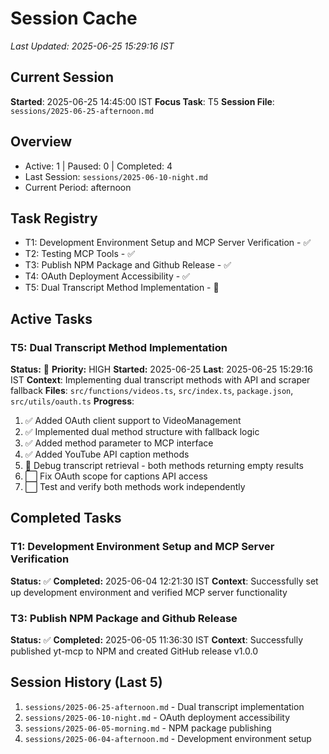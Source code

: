 # Session Cache
*Last Updated: 2025-06-25 15:29:16 IST*

## Current Session
**Started**: 2025-06-25 14:45:00 IST
**Focus Task**: T5
**Session File**: `sessions/2025-06-25-afternoon.md`

## Overview
- Active: 1 | Paused: 0 | Completed: 4
- Last Session: `sessions/2025-06-10-night.md`
- Current Period: afternoon

## Task Registry
- T1: Development Environment Setup and MCP Server Verification - ✅
- T2: Testing MCP Tools - ✅
- T3: Publish NPM Package and Github Release - ✅
- T4: OAuth Deployment Accessibility - ✅
- T5: Dual Transcript Method Implementation - 🔄

## Active Tasks
### T5: Dual Transcript Method Implementation
**Status:** 🔄 **Priority:** HIGH
**Started:** 2025-06-25 **Last**: 2025-06-25 15:29:16 IST
**Context**: Implementing dual transcript methods with API and scraper fallback
**Files**: `src/functions/videos.ts`, `src/index.ts`, `package.json`, `src/utils/oauth.ts`
**Progress**:
1. ✅ Added OAuth client support to VideoManagement
2. ✅ Implemented dual method structure with fallback logic
3. ✅ Added method parameter to MCP interface
4. ✅ Added YouTube API caption methods
5. 🔄 Debug transcript retrieval - both methods returning empty results
6. ⬜ Fix OAuth scope for captions API access
7. ⬜ Test and verify both methods work independently

## Completed Tasks
### T1: Development Environment Setup and MCP Server Verification
**Status:** ✅ **Completed:** 2025-06-04 12:21:30 IST
**Context**: Successfully set up development environment and verified MCP server functionality

### T3: Publish NPM Package and Github Release
**Status:** ✅ **Completed:** 2025-06-05 11:36:30 IST
**Context**: Successfully published yt-mcp to NPM and created GitHub release v1.0.0

## Session History (Last 5)
1. `sessions/2025-06-25-afternoon.md` - Dual transcript implementation
2. `sessions/2025-06-10-night.md` - OAuth deployment accessibility
3. `sessions/2025-06-05-morning.md` - NPM package publishing
4. `sessions/2025-06-04-afternoon.md` - Development environment setup
